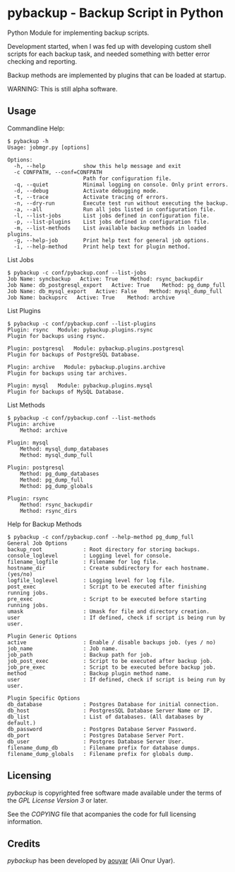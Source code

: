 pybackup - Backup Script in Python
==================================

Python Module for implementing backup scripts.

Development started, when I was fed up with developing custom shell scripts for 
each backup task, and needed something with better error checking and reporting.

Backup methods are implemented by plugins that can be loaded at startup.

WARNING: This is still alpha software.


Usage
-----

Commandline Help:

	$ pybackup -h
	Usage: jobmgr.py [options]
	
	Options:
	  -h, --help            show this help message and exit
	  -c CONFPATH, --conf=CONFPATH
	                        Path for configuration file.
	  -q, --quiet           Minimal logging on console. Only print errors.
	  -d, --debug           Activate debugging mode.
	  -t, --trace           Activate tracing of errors.
	  -n, --dry-run         Execute test run without executing the backup.
	  -a, --all             Run all jobs listed in configuration file.
	  -l, --list-jobs       List jobs defined in configuration file.
	  -p, --list-plugins    List jobs defined in configuration file.
	  -m, --list-methods    List available backup methods in loaded plugins.
	  -g, --help-job        Print help text for general job options.
	  -i, --help-method     Print help text for plugin method.
	  

List Jobs

	$ pybackup -c conf/pybackup.conf --list-jobs
	Job Name: syncbackup   Active: True    Method: rsync_backupdir
	Job Name: db_postgresql_export   Active: True    Method: pg_dump_full
	Job Name: db_mysql_export   Active: False    Method: mysql_dump_full
	Job Name: backupsrc   Active: True    Method: archive
	
	
List Plugins

	$ pybackup -c conf/pybackup.conf --list-plugins
	Plugin: rsync   Module: pybackup.plugins.rsync
	Plugin for backups using rsync.
	
	Plugin: postgresql   Module: pybackup.plugins.postgresql
	Plugin for backups of PostgreSQL Database.
	
	Plugin: archive   Module: pybackup.plugins.archive
	Plugin for backups using tar archives.
	
	Plugin: mysql   Module: pybackup.plugins.mysql
	Plugin for backups of MySQL Database.


List Methods

	$ pybackup -c conf/pybackup.conf --list-methods
	Plugin: archive
	    Method: archive
	
	Plugin: mysql
	    Method: mysql_dump_databases
	    Method: mysql_dump_full
	
	Plugin: postgresql
	    Method: pg_dump_databases
	    Method: pg_dump_full
	    Method: pg_dump_globals
	
	Plugin: rsync
	    Method: rsync_backupdir
	    Method: rsync_dirs


Help for Backup Methods

	$ pybackup -c conf/pybackup.conf --help-method pg_dump_full
	General Job Options
	backup_root             : Root directory for storing backups.
	console_loglevel        : Logging level for console.
	filename_logfile        : Filename for log file.
	hostname_dir            : Create subdirectory for each hostname. (yes/no)
	logfile_loglevel        : Logging level for log file.
	post_exec               : Script to be executed after finishing running jobs.
	pre_exec                : Script to be executed before starting running jobs.
	umask                   : Umask for file and directory creation.
	user                    : If defined, check if script is being run by user.
	
	Plugin Generic Options
	active                  : Enable / disable backups job. (yes / no)
	job_name                : Job name.
	job_path                : Backup path for job.
	job_post_exec           : Script to be executed after backup job.
	job_pre_exec            : Script to be executed before backup job.
	method                  : Backup plugin method name.
	user                    : If defined, check if script is being run by user.
	
	Plugin Specific Options
	db_database             : Postgres Database for initial connection.
	db_host                 : PostgresSQL Database Server Name or IP.
	db_list                 : List of databases. (All databases by default.)
	db_password             : Postgres Database Server Password.
	db_port                 : Postgres Database Server Port.
	db_user                 : Postgres Database Server User.
	filename_dump_db        : Filename prefix for database dumps.
	filename_dump_globals   : Filename prefix for globals dump.


Licensing
---------

_pybackup_ is copyrighted free software made available under the terms of the 
_GPL License Version 3_ or later.

See the _COPYING_ file that acompanies the code for full licensing information.


Credits
-------

_pybackup_ has been developed 
by [aouyar](https://github.com/aouyar) (Ali Onur Uyar).
